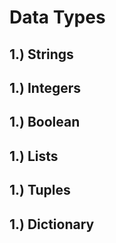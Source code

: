# Data Types

## 1.) Strings

## 1.) Integers

## 1.) Boolean

## 1.) Lists

## 1.) Tuples

## 1.) Dictionary